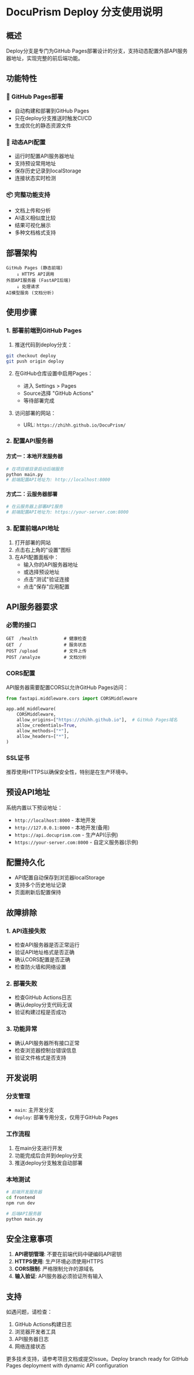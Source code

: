 # DocuPrism Deploy 分支使用说明

## 概述

Deploy分支是专门为GitHub Pages部署设计的分支，支持动态配置外部API服务器地址，实现完整的前后端功能。

## 功能特性

### 🚀 GitHub Pages部署
- 自动构建和部署到GitHub Pages
- 只在deploy分支推送时触发CI/CD
- 生成优化的静态资源文件

### 🔧 动态API配置
- 运行时配置API服务器地址
- 支持预设常用地址
- 保存历史记录到localStorage
- 连接状态实时检测

### 📦 完整功能支持
- 文档上传和分析
- AI语义相似度比较
- 结果可视化展示
- 多种文档格式支持

## 部署架构

```
GitHub Pages (静态前端)
    ↓ HTTPS API调用
外部API服务器 (FastAPI后端)
    ↓ 处理请求
AI模型服务 (文档分析)
```

## 使用步骤

### 1. 部署前端到GitHub Pages

1. 推送代码到deploy分支：
```bash
git checkout deploy
git push origin deploy
```

2. 在GitHub仓库设置中启用Pages：
   - 进入 Settings > Pages
   - Source选择 "GitHub Actions"
   - 等待部署完成

3. 访问部署的网站：
   - URL: `https://zhihh.github.io/DocuPrism/`

### 2. 配置API服务器

#### 方式一：本地开发服务器
```bash
# 在项目根目录启动后端服务
python main.py
# 前端配置API地址为: http://localhost:8000
```

#### 方式二：云服务器部署
```bash
# 在云服务器上部署API服务
# 前端配置API地址为: https://your-server.com:8000
```

### 3. 配置前端API地址

1. 打开部署的网站
2. 点击右上角的"设置"图标
3. 在API配置面板中：
   - 输入你的API服务器地址
   - 或选择预设地址
   - 点击"测试"验证连接
   - 点击"保存"应用配置

## API服务器要求

### 必需的接口

```
GET  /health          # 健康检查
GET  /                # 服务状态
POST /upload          # 文件上传
POST /analyze         # 文档分析
```

### CORS配置

API服务器需要配置CORS以允许GitHub Pages访问：

```python
from fastapi.middleware.cors import CORSMiddleware

app.add_middleware(
    CORSMiddleware,
    allow_origins=["https://zhihh.github.io"],  # GitHub Pages域名
    allow_credentials=True,
    allow_methods=["*"],
    allow_headers=["*"],
)
```

### SSL证书

推荐使用HTTPS以确保安全性，特别是在生产环境中。

## 预设API地址

系统内置以下预设地址：

- `http://localhost:8000` - 本地开发
- `http://127.0.0.1:8000` - 本地开发(备用)
- `https://api.docuprism.com` - 生产API(示例)
- `https://your-server.com:8000` - 自定义服务器(示例)

## 配置持久化

- API配置自动保存到浏览器localStorage
- 支持多个历史地址记录
- 页面刷新后配置保持

## 故障排除

### 1. API连接失败
- 检查API服务器是否正常运行
- 验证API地址格式是否正确
- 确认CORS配置是否正确
- 检查防火墙和网络设置

### 2. 部署失败
- 检查GitHub Actions日志
- 确认deploy分支代码无误
- 验证构建过程是否成功

### 3. 功能异常
- 确认API服务器所有接口正常
- 检查浏览器控制台错误信息
- 验证文件格式是否支持

## 开发说明

### 分支管理
- `main`: 主开发分支
- `deploy`: 部署专用分支，仅用于GitHub Pages

### 工作流程
1. 在main分支进行开发
2. 功能完成后合并到deploy分支
3. 推送deploy分支触发自动部署

### 本地测试
```bash
# 前端开发服务器
cd frontend
npm run dev

# 后端API服务器
python main.py
```

## 安全注意事项

1. **API密钥管理**: 不要在前端代码中硬编码API密钥
2. **HTTPS使用**: 生产环境必须使用HTTPS
3. **CORS限制**: 严格限制允许的源域名
4. **输入验证**: API服务器必须验证所有输入

## 支持

如遇问题，请检查：
1. GitHub Actions构建日志
2. 浏览器开发者工具
3. API服务器日志
4. 网络连接状态

更多技术支持，请参考项目文档或提交Issue。Deploy branch ready for GitHub Pages deployment with dynamic API configuration
